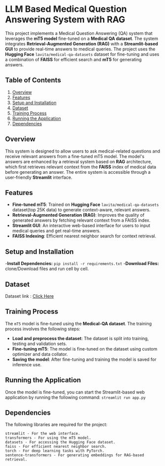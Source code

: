 # LLM Based Medical Question Answering System with RAG
This project implements a Medical Question Answering (QA) system that leverages the **mT5 model** fine-tuned on a **Medical QA dataset**. The system integrates **Retrieval-Augmented Generation (RAG)** with a **Streamlit-based GUI** to provide real-time answers to medical queries. The project uses the **Hugging Face** `lavita/medical-qa-datasets` dataset for fine-tuning and uses a combination of **FAISS** for efficient search and **mT5** for generating answers.

## Table of Contents

1. [Overview](#overview)
2. [Features](#features)
3. [Setup and Installation](#setup-and-installation)
4. [Dataset](#dataset)
5. [Training Process](#training-process)
6. [Running the Application](#running-the-application)
7. [Dependencies](#dependencies)

## Overview

This system is designed to allow users to ask medical-related questions and receive relevant answers from a fine-tuned mT5 model. The model's answers are enhanced by a retrieval system based on **RAG** architecture, which first retrieves relevant context from the **FAISS** index of medical data before generating an answer. The entire system is accessible through a user-friendly **Streamlit** interface.

## Features

- **Fine-tuned mT5**: Trained on **Hugging Face** `lavita/medical-qa-datasets` dataset(top 25K data) to generate context-aware, relevant answers.
- **Retrieval-Augmented Generation (RAG)**: Improves the quality of generated answers by fetching relevant context from a FAISS index.
- **Streamlit GUI**: An interactive web-based interface for users to input medical queries and get real-time answers.
- **FAISS Indexing**: Efficient nearest neighbor search for context retrieval.

## Setup and Installation

-**Install Dependencies:** `pip install -r requirements.txt`
-**Download Files:** clone/Download files and run cell by cell.

## Dataset

Dataset link : [Click Here]([https://www.google.com](https://huggingface.co/datasets/lavita/medical-qa-datasets))

## Training Process

The `mT5` model is fine-tuned using the **Medical-QA dataset**. The training process involves the following steps:

- **Load and preprocess the dataset**: The dataset is split into training, testing and validation sets.
- **Fine-tuning mT5**: The model is fine-tuned on the dataset using custom optimizer and data collator.
- **Saving the model**: After fine-tuning and training the model is saved for inference use.

## Running the Application

Once the model is fine-tuned, you can start the Streamlit-based web application by running the following command: `streamlit run app.py`

## Dependencies

The following libraries are required for the project:
```
streamlit - For the web interface.
transformers - For using the mT5 model.
datasets - For accessing the Hugging Face dataset.
faiss - For efficient nearest neighbor search.
torch - For deep learning tasks with PyTorch.
sentence-transformers - For generating embeddings for RAG-based retrieval.
```
